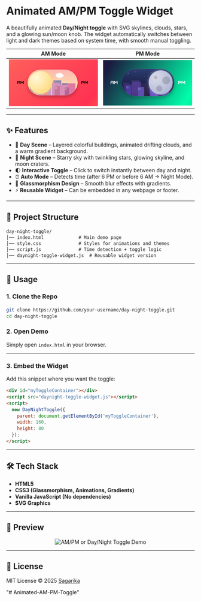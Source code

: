 # Animated AM/PM Toggle Widget

A beautifully animated **Day/Night toggle** with SVG skylines, clouds, stars, and a glowing sun/moon knob.
The widget automatically switches between light and dark themes based on system time, with smooth manual toggling.

 AM Mode  |  PM Mode  
:-------------------------:|:-------------------------:  
<img src="./Screenshot (2).png" width="600"/> | <img src="./Screenshot (1).png" width="600"/> 
---

## ✨ Features

* 🌇 **Day Scene** – Layered colorful buildings, animated drifting clouds, and a warm gradient background.
* 🌃 **Night Scene** – Starry sky with twinkling stars, glowing skyline, and moon craters.
* 🌓 **Interactive Toggle** – Click to switch instantly between day and night.
* ⏰ **Auto Mode** – Detects time (after 6 PM or before 6 AM → Night Mode).
* 🎨 **Glassmorphism Design** – Smooth blur effects with gradients.
* ⚡ **Reusable Widget** – Can be embedded in any webpage or footer.

---

## 📂 Project Structure

```
day-night-toggle/
│── index.html             # Main demo page
│── style.css              # Styles for animations and themes
│── script.js              # Time detection + toggle logic
│── daynight-toggle-widget.js  # Reusable widget version
```

---

## 🚀 Usage

### 1. Clone the Repo

```bash
git clone https://github.com/your-username/day-night-toggle.git
cd day-night-toggle
```

### 2. Open Demo

Simply open `index.html` in your browser.

---

### 3. Embed the Widget

Add this snippet where you want the toggle:

```html
<div id="myToggleContainer"></div>
<script src="daynight-toggle-widget.js"></script>
<script>
  new DayNightToggle({
    parent: document.getElementById('myToggleContainer'),
    width: 160,
    height: 80
  });
</script>
```

---

## 🛠 Tech Stack

* **HTML5**
* **CSS3 (Glassmorphism, Animations, Gradients)**
* **Vanilla JavaScript (No dependencies)**
* **SVG Graphics**

---

## 📸 Preview

<p align="center">  
  <img src="./Preview.gif" alt="AM/PM or Day/Night Toggle Demo" width="600"/>  
</p>  

---

## 📜 License

MIT License © 2025 [Sagarika](https://github.com/Sagarika311)

"# Animated-AM-PM-Toggle" 
